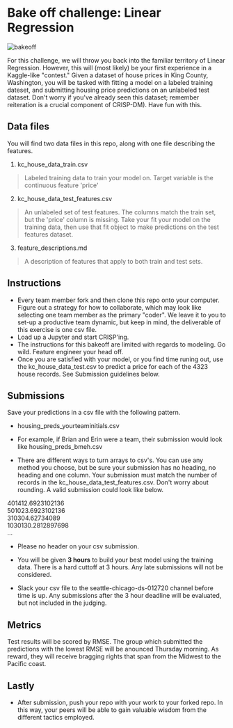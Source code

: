 # Bake off challenge: Linear Regression

![bakeoff](https://media.giphy.com/media/WvRgv9DdgJtPcIlTEI/giphy.gif)

For this challenge, we will throw you back into the familiar territory of Linear Regression.  However, this will (most likely) be your first experience in a Kaggle-like "contest."  Given a dataset of house prices in King County, Washington, you will be tasked with fitting a model on a labeled training dateset, and submitting housing price predictions on an unlabeled test dataset.  Don't worry if you've already seen this dataset; remember reiteration is a crucial component of CRISP-DM).  Have fun with this. 

## Data files

You will find two data files in this repo, along with one file describing the features.

1. kc_house_data_train.csv
> Labeled training data to train your model on.  Target variable is the continuous feature 'price'

2. kc_house_data_test_features.csv
> An unlabeled set of test features.  The columns match the train set, but the 'price' column is missing. Take your fit your model on the training data, then use that fit object to make predictions on the test features dataset.

3. feature_descriptions.md
> A description of features that apply to both train and test sets.


## Instructions
- Every team member fork and then clone this repo onto your computer. Figure out a strategy for how to collaborate, which may look like selecting one team member as the primary "coder".  We leave it to you to set-up a productive team dynamic, but keep in mind, the deliverable of this exercise is one csv file.   
- Load up a Jupyter and start CRISP'ing.
- The instructions for this bakeoff are limited with regards to modeling. Go wild.  Feature engineer your head off.
- Once you are satisfied with your model, or you find time runing out, use the kc_house_data_test.csv to predict a price for each of the 4323 house records.  See Submission guidelines below.

## Submissions
Save your predictions in a csv file with the following pattern. 
- housing_preds_yourteaminitials.csv
- For example, if Brian and Erin were a team, their submission would look like housing_preds_bmeh.csv

- There are different ways to turn arrays to csv's.  You can use any method you choose, but be sure your submission has no heading, no heading and one column. Your submission must match the number of records in the kc_house_data_test_features.csv. Don't worry about rounding.  A valid submission could look like below. 

401412.6923102136<br>
501023.6923102136<br>
310304.62734089<br>
1030130.2812897698<br>
...

- Please no header on your csv submission.

- You will be given **3 hours** to build your best model using the training data. There is a hard cuttoff at 3 hours. Any late submissions will not be considered. 
- Slack your csv file to the seattle-chicago-ds-012720 channel before time is up. Any submissions after the 3 hour deadline will be evaluated, but not included in the judging.

## Metrics
Test results will be scored by RMSE. The group which submitted the predictions with the lowest RMSE will be anounced Thursday morning. As reward, they will receive bragging rights that span from the Midwest to the Pacific coast.

## Lastly
- After submission, push your repo with your work to your forked repo. In this way, your peers will be able to gain valuable wisdom from the different tactics employed.
